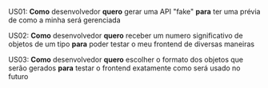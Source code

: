 US01: __Como__ desenvolvedor __quero__ gerar uma API "fake" __para__ ter uma prévia de como a minha será gerenciada

US02: __Como__ desenvolvedor __quero__ receber um numero significativo de objetos de um tipo __para__ poder testar o meu frontend de diversas maneiras

US03: __Como__ desenvolvedor __quero__ escolher o formato dos objetos que serão gerados __para__ testar o frontend exatamente como será usado no futuro
